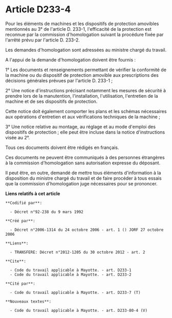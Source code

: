 # Article D233-4

Pour les éléments de machines et les dispositifs de protection amovibles mentionnés au 3° de l'article D. 233-1, l'efficacité
de la protection est reconnue par la commission d'homologation suivant la procédure fixée par l'arrêté prévu par l'article D.
233-2.

Les demandes d'homologation sont adressées au ministre chargé du travail.

A l'appui de la demande d'homologation doivent être fournis :

1° Les documents et renseignements permettant de vérifier la conformité de la machine ou du dispositif de protection amovible
aux prescriptions des décisions générales prévues par l'article D. 233-1 ;

2° Une notice d'instructions précisant notamment les mesures de sécurité à prendre lors de la manutention, l'installation,
l'utilisation, l'entretien de la machine et de ses dispositifs de protection.

Cette notice doit également comporter les plans et les schémas nécessaires aux opérations d'entretien et aux vérifications
techniques de la machine ;

3° Une notice relative au montage, au réglage et au mode d'emploi des dispositifs de protection ; elle peut être incluse dans
la notice d'instructions visée au 2°.

Tous ces documents doivent être rédigés en français.

Ces documents ne peuvent être communiqués à des personnes étrangères à la commission d'homologation sans autorisation
expresse du déposant.

Il peut être, en outre, demandé de mettre tous éléments d'information à la disposition du ministre chargé du travail et de
faire procéder à tous essais que la commission d'homologation juge nécessaires pour se prononcer.

**Liens relatifs à cet article**

	**Codifié par**:

	  - Décret n°92-238 du 9 mars 1992

	**Créé par**:

	  - Décret n°2006-1314 du 24 octobre 2006 - art. 1 () JORF 27 octobre 2006

	**Liens**:

	  - TRANSFERE: Décret n°2012-1205 du 30 octobre 2012 - art. 2

	**Cite**:

	  - Code du travail applicable à Mayotte. - art. D233-1
	  - Code du travail applicable à Mayotte. - art. D233-2

	**Cité par**:

	  - Code du travail applicable à Mayotte. - art. D233-7 (T)

	**Nouveaux textes**:

	  - Code du travail applicable à Mayotte. - art. D233-80-4 (V)
